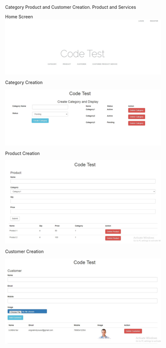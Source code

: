 Category Product and Customer Creation. Product and Services


Home Screen
![Figure 1](https://github.com/haruncse/code-test/blob/master/1.jpg)

Category Creation

![Figure 2](https://github.com/haruncse/code-test/blob/master/2.jpg)

Product Creation

![Figure 3](https://github.com/haruncse/code-test/blob/master/3.jpg)

Customer Creation

![Figure 4](https://github.com/haruncse/code-test/blob/master/4.jpg)




